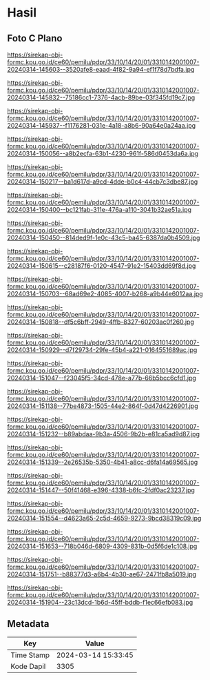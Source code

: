 # Hasil

## Foto C Plano

https://sirekap-obj-formc.kpu.go.id/ce60/pemilu/pdpr/33/10/14/20/01/3310142001007-20240314-145603--3520afe8-eaad-4f82-9a94-ef1f78d7bdfa.jpg

https://sirekap-obj-formc.kpu.go.id/ce60/pemilu/pdpr/33/10/14/20/01/3310142001007-20240314-145832--75186cc1-7376-4acb-89be-03f345fd19c7.jpg

https://sirekap-obj-formc.kpu.go.id/ce60/pemilu/pdpr/33/10/14/20/01/3310142001007-20240314-145937--f1176281-031e-4a18-a8b6-90a64e0a24aa.jpg

https://sirekap-obj-formc.kpu.go.id/ce60/pemilu/pdpr/33/10/14/20/01/3310142001007-20240314-150056--a8b2ecfa-63b1-4230-961f-586d0453da6a.jpg

https://sirekap-obj-formc.kpu.go.id/ce60/pemilu/pdpr/33/10/14/20/01/3310142001007-20240314-150217--ba1d617d-a9cd-4dde-b0c4-44cb7c3dbe87.jpg

https://sirekap-obj-formc.kpu.go.id/ce60/pemilu/pdpr/33/10/14/20/01/3310142001007-20240314-150400--bc121fab-311e-476a-a110-3041b32ae51a.jpg

https://sirekap-obj-formc.kpu.go.id/ce60/pemilu/pdpr/33/10/14/20/01/3310142001007-20240314-150450--814ded9f-1e0c-43c5-ba45-6387da0b4509.jpg

https://sirekap-obj-formc.kpu.go.id/ce60/pemilu/pdpr/33/10/14/20/01/3310142001007-20240314-150615--c28187f6-0120-4547-91e2-15403dd69f8d.jpg

https://sirekap-obj-formc.kpu.go.id/ce60/pemilu/pdpr/33/10/14/20/01/3310142001007-20240314-150703--68ad69e2-4085-4007-b268-a9b44e6012aa.jpg

https://sirekap-obj-formc.kpu.go.id/ce60/pemilu/pdpr/33/10/14/20/01/3310142001007-20240314-150818--df5c6bff-2949-4ffb-8327-60203ac0f260.jpg

https://sirekap-obj-formc.kpu.go.id/ce60/pemilu/pdpr/33/10/14/20/01/3310142001007-20240314-150929--d7f29734-29fe-45b4-a221-0164551689ac.jpg

https://sirekap-obj-formc.kpu.go.id/ce60/pemilu/pdpr/33/10/14/20/01/3310142001007-20240314-151047--f23045f5-34cd-478e-a77b-66b5bcc6cfd1.jpg

https://sirekap-obj-formc.kpu.go.id/ce60/pemilu/pdpr/33/10/14/20/01/3310142001007-20240314-151138--77be4873-1505-44e2-864f-0d47d4226901.jpg

https://sirekap-obj-formc.kpu.go.id/ce60/pemilu/pdpr/33/10/14/20/01/3310142001007-20240314-151232--b89abdaa-9b3a-4506-9b2b-e81ca5ad9d87.jpg

https://sirekap-obj-formc.kpu.go.id/ce60/pemilu/pdpr/33/10/14/20/01/3310142001007-20240314-151339--2e26535b-5350-4b41-a8cc-d6fa14a69565.jpg

https://sirekap-obj-formc.kpu.go.id/ce60/pemilu/pdpr/33/10/14/20/01/3310142001007-20240314-151447--50f41468-e396-4338-b6fc-2fdf0ac23237.jpg

https://sirekap-obj-formc.kpu.go.id/ce60/pemilu/pdpr/33/10/14/20/01/3310142001007-20240314-151554--d4623a65-2c5d-4659-9273-9bcd38319c09.jpg

https://sirekap-obj-formc.kpu.go.id/ce60/pemilu/pdpr/33/10/14/20/01/3310142001007-20240314-151653--718b046d-6809-4309-831b-0d5f6de1c108.jpg

https://sirekap-obj-formc.kpu.go.id/ce60/pemilu/pdpr/33/10/14/20/01/3310142001007-20240314-151751--b88377d3-a6b4-4b30-ae67-2471fb8a5019.jpg

https://sirekap-obj-formc.kpu.go.id/ce60/pemilu/pdpr/33/10/14/20/01/3310142001007-20240314-151904--23c13dcd-1b6d-45ff-bddb-f1ec66efb083.jpg


## Metadata

| Key        | Value               |
| ---------- | ------------------- |
| Time Stamp | 2024-03-14 15:33:45 |
| Kode Dapil | 3305                |



